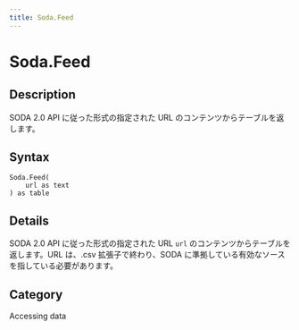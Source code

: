 ```yaml
---
title: Soda.Feed
---
```


# Soda.Feed


## Description

SODA 2.0 API に従った形式の指定された URL のコンテンツからテーブルを返します。


## Syntax

```powerquery
Soda.Feed(
    url as text
) as table
```


## Details

SODA 2.0 API に従った形式の指定された URL <code>url</code> のコンテンツからテーブルを返します。URL は、.csv 拡張子で終わり、SODA に準拠している有効なソースを指している必要があります。



## Category
Accessing data
